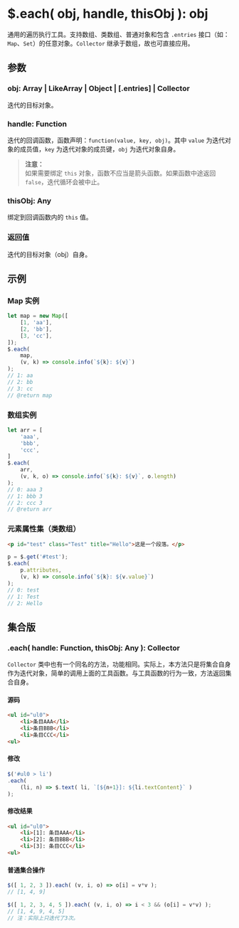 # $.each( obj, handle, thisObj ): obj

通用的遍历执行工具。支持数组、类数组、普通对象和包含 `.entries` 接口（如：`Map`、`Set`）的任意对象。`Collector` 继承于数组，故也可直接应用。


## 参数

### obj: Array | LikeArray | Object | [.entries] | Collector

迭代的目标对象。


### handle: Function

迭代的回调函数，函数声明：`function(value, key, obj)`。其中 `value` 为迭代对象的成员值，`key` 为迭代对象的成员键，`obj` 为迭代对象自身。

> **注意：**<br>
> 如果需要绑定 `this` 对象，函数不应当是箭头函数。如果函数中途返回 `false`，迭代循环会被中止。


### thisObj: Any

绑定到回调函数内的 `this` 值。


### 返回值

迭代的目标对象（obj）自身。


## 示例

### Map 实例

```js
let map = new Map([
    [1, 'aa'],
    [2, 'bb'],
    [3, 'cc'],
]);
$.each(
    map,
    (v, k) => console.info(`${k}: ${v}`)
);
// 1: aa
// 2: bb
// 3: cc
// @return map
```


### 数组实例

```js
let arr = [
    'aaa',
    'bbb',
    'ccc',
]
$.each(
    arr,
    (v, k, o) => console.info(`${k}: ${v}`, o.length)
);
// 0: aaa 3
// 1: bbb 3
// 2: ccc 3
// @return arr
```


### 元素属性集（类数组）

```html
<p id="test" class="Test" title="Hello">这是一个段落。</p>
```

```js
p = $.get('#test');
$.each(
    p.attributes,
    (v, k) => console.info(`${k}: ${v.value}`)
);
// 0: test
// 1: Test
// 2: Hello
```


## 集合版

### .each( handle: Function, thisObj: Any ): Collector

`Collector` 类中也有一个同名的方法，功能相同。实际上，本方法只是将集合自身作为迭代对象，简单的调用上面的工具函数。与工具函数的行为一致，方法返回集合自身。


#### 源码

```html
<ul id="ul0">
    <li>条目AAA</li>
    <li>条目BBB</li>
    <li>条目CCC</li>
<ul>
```


#### 修改

```js
$('#ul0 > li')
.each(
    (li, n) => $.text( li, `[${n+1}]: ${li.textContent}` )
);
```

#### 修改结果

```html
<ul id="ul0">
    <li>[1]: 条目AAA</li>
    <li>[2]: 条目BBB</li>
    <li>[3]: 条目CCC</li>
<ul>
```


#### 普通集合操作

```js
$([ 1, 2, 3 ]).each( (v, i, o) => o[i] = v*v );
// [1, 4, 9]

$([ 1, 2, 3, 4, 5 ]).each( (v, i, o) => i < 3 && (o[i] = v*v) );
// [1, 4, 9, 4, 5]
// 注：实际上只迭代了3次。
```
